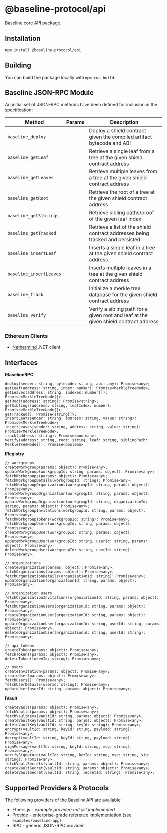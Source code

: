 # @baseline-protocol/api

Baseline core API package.

## Installation

`npm install @baseline-protocol/api`

## Building

You can build the package locally with `npm run build`.

## Baseline JSON-RPC Module

An initial set of JSON-RPC methods have been defined for inclusion in the specification:

| Method | Params | Description |
| -------- | ----- | ----------- |
| `baseline_deploy` | | Deploy a shield contract given the compiled artifact bytecode and ABI |
| `baseline_getLeaf` | | Retrieve a single leaf from a tree at the given shield contract address |
| `baseline_getLeaves` | | Retrieve multiple leaves from a tree at the given shield contract address |
| `baseline_getRoot` | | Retrieve the root of a tree at the given shield contract address |
| `baseline_getSiblings` | | Retrieve sibling paths/proof of the given leaf index |
| `baseline_getTracked` | | Retrieve a list of the shield contract addresses being tracked and persisted |
| `baseline_insertLeaf` | | Inserts a single leaf in a tree at the given shield contract address |
| `baseline_insertLeaves` | | Inserts multiple leaves in a tree at the given shield contract address |
| `baseline_track` | | Initialize a merkle tree database for the given shield contract address |
| `baseline_verify` | | Verify a sibling path for a given root and leaf at the given shield contract address |

### Ethereum Clients

- [Nethermind](https://github.com/NethermindEth/nethermind) .NET client

## Interfaces

__IBaselineRPC__

```
deploy(sender: string, bytecode: string, abi: any): Promise<any>;
getLeaf(address: string, index: number): Promise<MerkleTreeNode>;
getLeaves(address: string, indexes: number[]): Promise<MerkleTreeNode[]>;
getRoot(address: string): Promise<string>;
getSiblings(address: string, leafIndex: number): Promise<MerkleTreeNode[]>;
getTracked(): Promise<string[]>;
insertLeaf(sender: string, address: string, value: string): Promise<MerkleTreeNode>;
insertLeaves(sender: string, address: string, value: string): Promise<MerkleTreeNode>;
track(address: string): Promise<boolean>;
verify(address: string, root: string, leaf: string, siblingPath: MerkleTreeNode[]): Promise<boolean>;
```

__IRegistry__

```
// workgroups
createWorkgroup(params: object): Promise<any>;
updateWorkgroup(workgroupId: string, params: object): Promise<any>;
fetchWorkgroups(params: object): Promise<any>;
fetchWorkgroupDetails(workgroupId: string): Promise<any>;
fetchWorkgroupOrganizations(workgroupId: string, params: object): Promise<any>;
createWorkgroupOrganization(workgroupId: string, params: object): Promise<any>;
updateWorkgroupOrganization(workgroupId: string, organizationId: string, params: object): Promise<any>;
fetchWorkgroupInvitations(workgroupId: string, params: object): Promise<any>;
fetchWorkgroupTokens(workgroupId: string): Promise<any>;
fetchWorkgroupUsers(workgroupId: string, params: object): Promise<any>;
createWorkgroupUser(workgroupId: string, params: object): Promise<any>;
updateWorkgroupUser(workgroupId: string, userId: string, params: object): Promise<any>;
deleteWorkgroupUser(workgroupId: string, userId: string): Promise<any>;

// organizations
createOrganization(params: object): Promise<any>;
fetchOrganizations(params: object): Promise<any>;
fetchOrganizationDetails(organizationId: string): Promise<any>;
updateOrganization(organizationId: string, params: object): Promise<any>;

// organization users
fetchOrganizationInvitations(organizationId: string, params: object): Promise<any>;
fetchOrganizationUsers(organizationId: string, params: object): Promise<any>;
createOrganizationUser(organizationId: string, params: object): Promise<any>;
updateOrganizationUser(organizationId: string, userId: string, params: object): Promise<any>;
deleteOrganizationUser(organizationId: string, userId: string): Promise<any>;

// api tokens
createToken(params: object): Promise<any>;
fetchTokens(params: object): Promise<any>;
deleteToken(tokenId: string): Promise<any>;

// users
createInvitation(params: object): Promise<any>;
createUser(params: object): Promise<any>;
fetchUsers(): Promise<any>;
fetchUserDetails(userId: string): Promise<any>;
updateUser(userId: string, params: object): Promise<any>;
```

__IVault__

```
createVault(params: object): Promise<any>;
fetchVaults(params: object): Promise<any>;
fetchVaultKeys(vaultId: string, params: object): Promise<any>;
createVaultKey(vaultId: string, params: object): Promise<any>;
deleteVaultKey(vaultId: string, keyId: string): Promise<any>;
encrypt(vaultId: string, keyId: string, payload: string): Promise<any>;
decrypt(vaultId: string, keyId: string, payload: string): Promise<any>;
signMessage(vaultId: string, keyId: string, msg: string): Promise<any>;
verifySignature(vaultId: string, keyId: string, msg: string, sig: string): Promise<any>;
fetchVaultSecrets(vaultId: string, params: object): Promise<any>;
createVaultSecret(vaultId: string, params: object): Promise<any>;
deleteVaultSecret(vaultId: string, secretId: string): Promise<any>;
```

## Supported Providers & Protocols

The following providers of the Baseline API are available:

- Ethers.js - *example provider; not yet implemented*
- [Provide](https://provide.services) - enterprise-grade reference implementation (see `examples/baseline-app`)
- RPC - generic JSON-RPC provider
